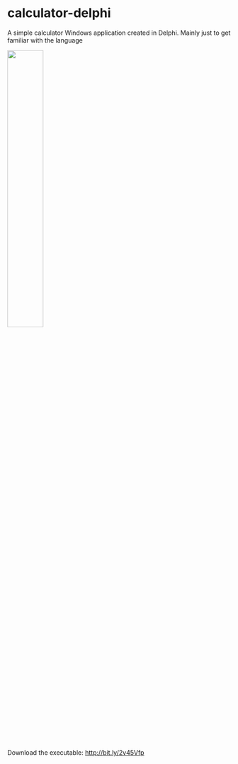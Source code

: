 # calculator-delphi
A simple calculator Windows application created in Delphi. Mainly just to get familiar with the language

<img src="http://i.imgur.com/Qotx0L3.png" width="40%"/>

Download the executable: http://bit.ly/2v45Vfp
